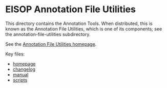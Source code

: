 # EISOP Annotation File Utilities

This directory contains the Annotation Tools.
When distributed, this is known as the Annotation File Utilities, which is
one of its components; see the annotation-file-utilities subdirectory.

See the [Annotation File Utilities homepage](https://eisop.github.io/afu/).

Key files:
- [homepage](annotation-file-utilities/annotation-file-utilities.html)
- [changelog](annotation-file-utilities/changelog.html)
- [manual](annotation-file-utilities/annotation-file-format.tex)
- [scripts](annotation-file-utilities/scripts/)

